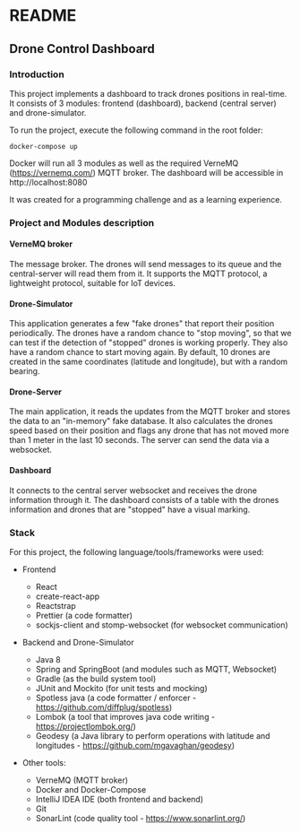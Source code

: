 # README #

## Drone Control Dashboard

### Introduction

This project implements a dashboard to track drones positions in real-time.
It consists of 3 modules:
frontend (dashboard), backend (central server) and drone-simulator.

To run the project, execute the following command in the root folder:
```
docker-compose up
```

Docker will run all 3 modules as well as the required VerneMQ (https://vernemq.com/) MQTT broker.
The dashboard will be accessible in http://localhost:8080

It was created for a programming challenge and as a learning experience.

### Project and Modules description

#### VerneMQ broker
The message broker. The drones will send messages to its queue and the central-server will read them from it.
It supports the MQTT protocol, a lightweight protocol, suitable for IoT devices.

#### Drone-Simulator
This application generates a few "fake drones" that report their position periodically. 
The drones have a random chance to "stop moving", so that we can test if
the detection of "stopped" drones is working properly. They also have a random chance to start moving again.
By default, 10 drones are created in the same coordinates (latitude and longitude), but with a random bearing.

#### Drone-Server
The main application, it reads the updates from the MQTT broker and stores the data to an "in-memory" fake database. 
It also calculates the drones speed based on their position and flags any drone that has not moved more than 1 meter in the last 10 seconds.
The server can send the data via a websocket.

#### Dashboard 
It connects to the central server websocket and receives the drone information through it. The dashboard
consists of a table with the drones information and drones that are "stopped" have a visual marking.

### Stack

For this project, the following language/tools/frameworks were used:

* Frontend
	* React
	* create-react-app
	* Reactstrap
	* Prettier (a code formatter)
	* sockjs-client and stomp-websocket (for websocket communication)
	
* Backend and Drone-Simulator
	* Java 8
	* Spring and SpringBoot (and modules such as MQTT, Websocket)	
	* Gradle (as the build system tool)
	* JUnit and Mockito (for unit tests and mocking)
	* Spotless java (a code formatter / enforcer - https://github.com/diffplug/spotless)
	* Lombok (a tool that improves java code writing - https://projectlombok.org/)
	* Geodesy (a Java library to perform operations with latitude and longitudes - https://github.com/mgavaghan/geodesy) 
	
* Other tools:
	* VerneMQ (MQTT broker)
	* Docker and Docker-Compose
	* IntelliJ IDEA IDE (both frontend and backend)
	* Git
	* SonarLint (code quality tool - https://www.sonarlint.org/)
